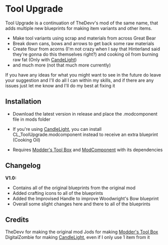 # Tool Upgrade
Tool Upgrade is a continuation of TheDevv's mod of the same name, that adds multiple new blueprints for making item variants and other items. 

* Make tool variants using scrap and materials from across Great Bear
* Break down cans, bows and arrows to get back some raw materials
* Create flour from acorns (I'm not crazy when I say that Hinterland said they're gonna do this themselves right?) and cooking oil from burning raw fat (Only with [CandeLight](https://github.com/DigitalzombieTLD/Candlelight/releases))
* and much more (not that much more currently)

If you have any ideas for what you might want to see in the future do leave your suggestion and I'll do all I can within my skills, and if there are any issues just let me know and I'll do my best at fixing it

## Installation
* Download the latest version in release and place the .modcomponent file in mods folder
* If you're using [CandleLight](https://github.com/DigitalzombieTLD/Candlelight/), you can install CL_ToolUpgrade.modcomponent instead to receive an extra blueprint (Cooking Oil)

* Requires [Modder's Tool Box](https://github.com/Jods-Its/Modders-Gear-Toolbox/releases) and [ModComponent](https://github.com/dommrogers/ModComponent) with its dependencies

## Changelog

**V1.0:**

* Contains all of the original blueprints from the original mod
* Added crafting icons to all of the blueprints
* Added the Improvised Handle to improve Woodwright's Bow blueprint
* Overall some slight changes here and there to all of the blueprints

## Credits

TheDevv for making the original mod
Jods for making [Modder's Tool Box](https://github.com/Jods-Its/Modders-Gear-Toolbox/releases) 
DigitalZombie for making [CandleLight](https://github.com/DigitalzombieTLD/Candlelight/), even if I only use 1 item from it
